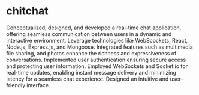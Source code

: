 # chitchat
Conceptualized, designed, and developed a real-time chat application, offering seamless communication between users in a dynamic and interactive environment.
Leverage technologies like  WebScockets, React, Node.js, Express.js, and Mongoose.
Integrated features such as multimedia file sharing, and photos enhance the richness and expressiveness of conversations.
Implemented user authentication ensuring secure access and protecting user information.
Employed WebSockets and Socket.io for real-time updates, enabling instant message delivery and minimizing latency for a seamless chat experience.
Designed an intuitive and user-friendly interface.
